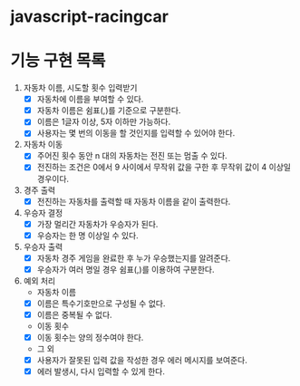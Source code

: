 # javascript-racingcar
# 기능 구현 목록
1. 자동차 이름, 시도할 횟수 입력받기
    - [x] 자동차에 이름을 부여할 수 있다.
    - [x] 자동차 이름은 쉼표(,)를 기준으로 구분한다.
    - [x] 이름은 1글자 이상, 5자 이하만 가능하다.
    - [x] 사용자는 몇 번의 이동을 할 것인지를 입력할 수 있어야 한다.

2. 자동차 이동
    - [x] 주어진 횟수 동안 n 대의 자동차는 전진 또는 멈출 수 있다.
    - [x] 전진하는 조건은 0에서 9 사이에서 무작위 값을 구한 후 무작위 값이 4 이상일 경우이다.
 
3. 경주 출력
    - [x] 전진하는 자동차를 출력할 때 자동차 이름을 같이 출력한다.

4. 우승자 결정
    - [x] 가장 멀리간 자동차가 우승자가 된다.
    - [x] 우승자는 한 명 이상일 수 있다.

5. 우승자 출력
    - [x] 자동차 경주 게임을 완료한 후 누가 우승했는지를 알려준다.
    - [x] 우승자가 여러 명일 경우 쉼표(,)를 이용하여 구분한다.

6. 예외 처리
    - 자동차 이름
    - [x] 이름은 특수기호만으로 구성될 수 없다.
    - [x] 이름은 중복될 수 없다.
    
    - 이동 횟수
    - [x] 이동 횟수는 양의 정수여야 한다.

    - 그 외
    - [x] 사용자가 잘못된 입력 값을 작성한 경우 에러 메시지를 보여준다.
    - [x] 에러 발생시, 다시 입력할 수 있게 한다.